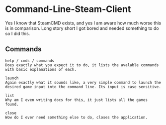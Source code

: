 # Command-Line-Steam-Client
Yes I know that SteamCMD exists, and yes I am aware how much worse this is in comparison. Long story short I got bored and needed something to do so I did this.

## Commands
```
help / cmds / commands
Does exactly what you expect it to do, it lists the avalable commands with basic explanations of each.
```
```
launch
Again exactly what it sounds like, a very simple command to launch the desired game input into the command line. Its input is case sensitive.
```
```
list
Why am I even writing docs for this, it just lists all the games found.
```
```
close
Wow do I ever need something else to do, closes the application.
```
